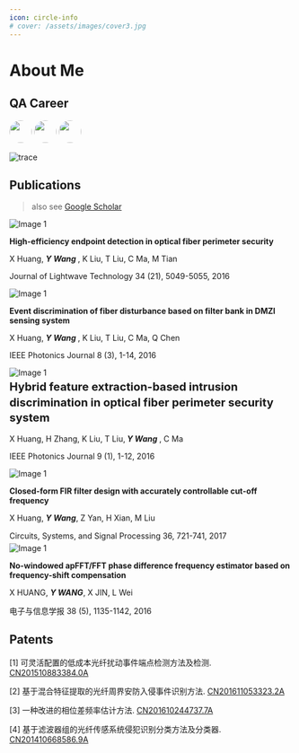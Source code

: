 ```yaml
---
icon: circle-info
# cover: /assets/images/cover3.jpg
---
```


# About Me

## QA Career

<a target="_blank" href="https://www.baidu.com"><img src="https://swtywang.fun/minio/blog/f0e6cc16eb24ad684ad34fbccca80356.webp" style="width:40px; height:40px;margin:0px;border-radius:50%;display:inline;border-radius:100%"></a> <a target="_blank" href="https://www.maoyan.com"> <img src="https://swtywang.fun/minio/assets/maoyan_icon.ico" style="width:40px; height:40px;margin:0px;border-radius:50%;display:inline;border-radius:100%"></a> <a target="_blank" href="https://www.bytedance.com/zh/"><img src="https://swtywang.fun/minio/blog/806e2c7b48ed4a4f74b8ff487cfe45c4.webp" style="width:40px; height:40px;display:inline;margin:0px;border-radius:100%"></a>

![trace](https://swtywang.fun/minio/blog/c70cdff8246b433ca484db077f66a498.png)

## Publications

> also see [Google Scholar](https://scholar.google.com/citations?user=pH2cqbwAAAAJ)

<div class="paper" >
  <div class="paper-image">
  	<div>
  	<img src="https://swtywang.fun/minio/blog/23d2c043dc12f1b8c267ff731615e5d1.png" alt="Image 1" style="margin:0 auto;" />
  	</div>
  </div>
  <div class="paper-content">
  	<p class="paper-title"> 
  		<strong>High-efficiency endpoint detection in optical fiber perimeter security
  		</strong>
    </p >
		<p class="paper-authors">X Huang, <strong><i> Y Wang </i></strong>, K Liu, T Liu, C Ma, M Tian</p>
		<p class="paper-details"> Journal of Lightwave Technology 34 (21), 5049-5055, 2016 </p>
  </div>
</div>

<div class="paper" >
  <div class="paper-image">
  	<div>
  	<img src="https://swtywang.fun/minio/blog/c9e51dcfc820cbe0c56c3cbc64344df4.jpg" alt="Image 1" style="margin:0 auto;" />
  	</div>
  </div>
  <div class="paper-content">
  	<p class="paper-title"> 
  		<strong>Event discrimination of fiber disturbance based on filter bank in DMZI sensing system</strong>
    </p >
		<p class="paper-authors">X Huang, <strong><i> Y Wang </i></strong> , K Liu, T Liu, C Ma, Q Chen</p>
		<p class="paper-details"> IEEE Photonics Journal 8 (3), 1-14, 2016</p>
  </div>
</div>

<div class="paper" >
  <div class="paper-image">
  	<div>
  	<img src="https://swtywang.fun/minio/blog/bb25060eed9c5d553e80de1537fd5449.jpg" alt="Image 1" style="margin:0 auto;" />
  	</div>
  </div>
  <div style="flex:1 1 0%;">
  	<p style="margin-top:.25rem;margin-bottom:.25rem;line-height:1.375;font-size:20px;"> 
  		<strong>Hybrid feature extraction-based intrusion discrimination in optical fiber perimeter security system</strong>
    </p>
		<p class="paper-authors">X Huang, H Zhang, K Liu, T Liu,<strong><i>   Y Wang </i></strong>  , C Ma</p>
		<p class="paper-details"> IEEE Photonics Journal 9 (1), 1-12, 2016</p>
		</div>
</div>

<div class="paper" >
  <div class="paper-image">
  	<div>
  	<img src="https://swtywang.fun/minio/blog/8eb91adae2a1c1612ebfdc738fe6ed8a.png" alt="Image 1" style="margin:0 auto;" />
  	</div>
  </div>
  <div class="paper-content">
  	<p class="paper-title"> 
  		<strong>Closed-form FIR filter design with accurately controllable cut-off frequency
  		</strong>
  	</p >
		<p class="paper-authors">X Huang, <strong><i>Y Wang</i></strong>, Z Yan, H Xian, M Liu</p>
		<p style="margin-top:.25rem;margin-bottom:.25rem;line-height:1.375"> Circuits, Systems, and Signal Processing 36, 721-741, 2017</p>
  </div>
</div>

 <div class="paper" >
  <div class="paper-image">
  	<div>
  	<img src="https://swtywang.fun/minio/blog/48023ca334414e627ddbe4565662de84.png" alt="Image 1" style="margin:0 auto;" />
  	</div>
  </div>
  <div class="paper-content">
  	<p class="paper-title"> 
  		<strong>No-windowed apFFT/FFT phase difference frequency estimator based on frequency-shift compensation
  		</strong>
    </p >
		<p class="paper-authors">X HUANG, <strong><i>Y WANG</i></strong>, X JIN, L Wei</p>
		<p class="paper-details"> 电子与信息学报 38 (5), 1135-1142, 2016</p>
  </div>
</div>

## Patents

[1] 可灵活配置的低成本光纤扰动事件端点检测方法及检测. [CN201510883384.0A](https://patents.google.com/patent/CN105549107B/zh?peid=61d2f13f0ede8%3A101%3A3701e78d)

[2] 基于混合特征提取的光纤周界安防入侵事件识别方法. [CN201611053323.2A](https://patents.google.com/patent/CN106384463B/zh?peid=61d2f54b54068%3A1ae%3Aba91492a)

[3] 一种改进的相位差频率估计方法. [CN201610244737.7A](https://patents.google.com/patent/CN107305223B/zh?peid=61d2f4ec76a00%3Aa5%3Acab08f9b)

[4] 基于滤波器组的光纤传感系统侵犯识别分类方法及分类器. [CN201410668586.9A](https://patents.google.com/patent/CN104376306A/zh?peid=61d2f50f7b398%3A120%3A77bf0013)

